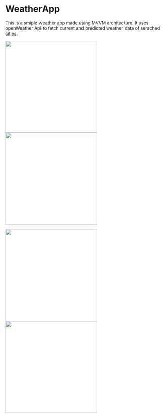 # WeatherApp
This is a smiple weather app made using MVVM architecture. It uses openWeather Api to fetch current and predicted weather data of serached cities.
 

<img src="https://user-images.githubusercontent.com/39986507/77046128-6d948300-69e8-11ea-84b5-3774790f935b.png" width="290">  <img src="https://user-images.githubusercontent.com/39986507/78451875-a6e61780-76a5-11ea-9b24-79be1ed38b37.png" width="290">  



<img src="https://user-images.githubusercontent.com/39986507/80484060-ba1e9700-8974-11ea-85cd-8b075547bc3a.png" width="290">   <img src="https://user-images.githubusercontent.com/39986507/83604867-83035d00-a594-11ea-8e4e-cec3ba1514b4.png" width="290">
